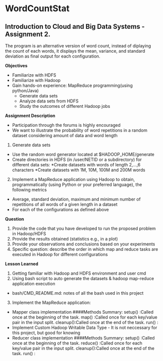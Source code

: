 # WordCountStat
## Introduction to Cloud and Big Data Systems - Assignment 2.

The program is an alternative version of word count, instead of diplaying the count of each words, it displays the mean, variance, and standard deviation as final output for each configuration.

**Objectives**
* Familiarize with HDFS
* Familiarize with Hadoop
* Gain hands-on experience: MapReduce programming(using python/Java)
  * Generate data sets
  * Analyze data sets from HDFS
  * Study the outcomes of different Hadoop jobs
  
**Assignment Description**
* Participation through the forums is highly encouraged
* We want to illustrate the probability of word repetitions in a random dataset considering amount of data and word length
1. Generate data sets
  * Use the random word generator located at $HADOOP_HOME/generate
  * Create directories in HDFS (in /user/NETID or a subdirectory) for different data sets:
    *Create datasets with words of length 2,…,6 characters
    *Create datasets with 1M, 10M, 100M and 200M words
2. Implement a MapReduce application using Hadoop to obtain, programmatically (using Python or your preferred language), the following metrics
  * Average, standard deviation, maximum and minimum number of repetitions of all words of a given length in a dataset
  * For each of the configurations as defined above

**Question**
1. Provide the code that you have developed to run the proposed problem in Hadoop/HDFS
2. Provide the results obtained (statistics e.g., in a plot)
3. Provide your observations and conclusions based on your experiments
4. Specific question: describe the order in which map and reduce tasks are executed in Hadoop for different configurations

**Lesson Learned**
1. Getting familiar with Hadoop and HDFS environment and user cmd
2. Using bash script to auto generate the datasets & hadoop map-reduce application execution
  * bash/CMD_README.md: notes of all the bash used in this project
3. Implement the MapReduce application:
  * Mapper class implementation
    ####Methods Summary:
        setup()  :Called once at the beginning of the task.
        map()    :Called once for each key/value pair in the input split.
        cleanup():Called once at the end of the task.
        run()    :
  * Implement Custom Hadoop Writable Data Type - It is not neccessary for this project, but good for knowing
  * Reducer class implementation
    ####Methods Summary:
        setup()  :Called once at the beginning of the task.
        reduce() :Called once for each key/value pair in the input split.
        cleanup():Called once at the end of the task.
        run()    :
